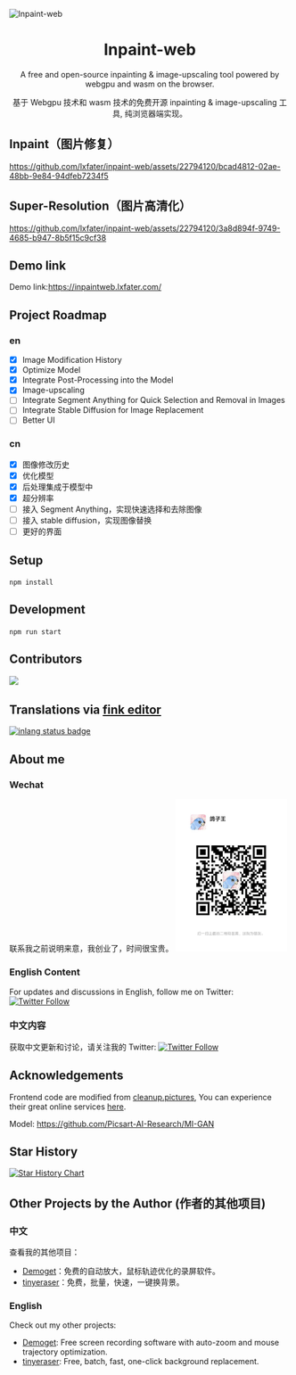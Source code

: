 ![Inpaint-web](./media/cover.png)
<div align="center">
  
# Inpaint-web


A free and open-source inpainting & image-upscaling tool powered by webgpu and wasm on the browser.

基于 Webgpu 技术和 wasm 技术的免费开源 inpainting & image-upscaling 工具, 纯浏览器端实现。

</div>

## Inpaint（图片修复）

https://github.com/lxfater/inpaint-web/assets/22794120/bcad4812-02ae-48bb-9e84-94dfeb7234f5

## Super-Resolution（图片高清化）

https://github.com/lxfater/inpaint-web/assets/22794120/3a8d894f-9749-4685-b947-8b5f15c9cf38

## Demo link

Demo link:https://inpaintweb.lxfater.com/

## Project Roadmap

### en

- [x] Image Modification History
- [x] Optimize Model
- [x] Integrate Post-Processing into the Model
- [x] Image-upscaling
- [ ] Integrate Segment Anything for Quick Selection and Removal in Images
- [ ] Integrate Stable Diffusion for Image Replacement
- [ ] Better UI

### cn

- [x] 图像修改历史
- [x] 优化模型
- [x] 后处理集成于模型中
- [x] 超分辨率
- [ ] 接入 Segment Anything，实现快速选择和去除图像
- [ ] 接入 stable diffusion，实现图像替换
- [ ] 更好的界面

## Setup

`npm install`

## Development

`npm run start`

## Contributors

<a href="https://github.com/lxfater/inpaint-web/graphs/contributors">
  <img src="https://contrib.rocks/image?repo=lxfater/inpaint-web" />
</a>

## Translations via [fink editor](https://inlang.com/m/tdozzpar/app-inlang-editor)

[![inlang status badge](https://inlang.com/badge?url=github.com/lxfater/inpaint-web)](https://inlang.com/editor/github.com/lxfater/inpaint-web?ref=badge)

## About me

### Wechat

<div align="left">
    <span>联系我之前说明来意，我创业了，时间很宝贵。</span>
    <img src="https://raw.githubusercontent.com/lxfater/inpaint-web/main/media/wechat.jpg" style="width: 200px; display: inline-block;">
</div>

### English Content

For updates and discussions in English, follow me on Twitter:
[![Twitter Follow](https://img.shields.io/twitter/follow/rules4thing?style=social)](https://twitter.com/rules4thing)

### 中文内容

获取中文更新和讨论，请关注我的 Twitter:
[![Twitter Follow](https://img.shields.io/twitter/follow/lxfater?style=social)](https://twitter.com/lxfater)

## Acknowledgements

Frontend code are modified from [cleanup.pictures](https://github.com/initml/cleanup.pictures), You can experience their
great online services [here](https://cleanup.pictures/).

Model: https://github.com/Picsart-AI-Research/MI-GAN

## Star History

[![Star History Chart](https://api.star-history.com/svg?repos=lxfater/inpaint-web&type=Date)](https://star-history.com/#lxfater/inpaint-web&Date)


## Other Projects by the Author (作者的其他项目)

### 中文

查看我的其他项目：

- [Demoget](https://www.demoget.com/zh)：免费的自动放大，鼠标轨迹优化的录屏软件。
- [tinyeraser](https://www.tinyeraser.com/zh)：免费，批量，快速，一键换背景。

### English

Check out my other projects:

- [Demoget](https://www.demoget.com/en): Free screen recording software with auto-zoom and mouse trajectory optimization.
- [tinyeraser](https://www.tinyeraser.com/en): Free, batch, fast, one-click background replacement.

